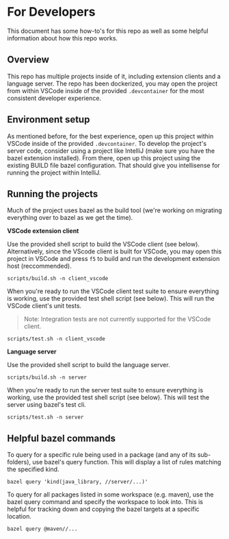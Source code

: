 # For Developers

This document has some how-to's for this repo as well as some helpful information about how this repo works.

## Overview

This repo has multiple projects inside of it, including extension clients and a language server. The repo has been dockerized, you may open the project from within VSCode inside of the provided `.devcontainer` for the most consistent developer experience.

## Environment setup

As mentioned before, for the best experience, open up this project within VSCode inside of the provided `.devcontainer`. To develop the project's server code, consider using a project like IntelliJ (make sure you have the bazel extension installed). From there, open up this project using the existing BUILD file bazel configuration. That should give you intellisense for running the project within IntelliJ.

## Running the projects

Much of the project uses bazel as the build tool (we're working on migrating everything over to bazel as we get the time).

**VSCode extension client**

Use the provided shell script to build the VSCode client (see below). Alternatively, since the VScode client is built for VSCode, you may open this project in VSCode and press `f5` to build and run the development extension host (reccommended).

```
scripts/build.sh -n client_vscode
```

When you're ready to run the VSCode client test suite to ensure everything is working, use the provided test shell script (see below). This will run the VSCode client's unit tests.

> Note: Integration tests are not currently supported for the VSCode client.

```
scripts/test.sh -n client_vscode
```

**Language server**

Use the provided shell script to build the language server.

```
scripts/build.sh -n server
```

When you're ready to run the server test suite to ensure everything is working, use the provided test shell script (see below). This will test the server using bazel's test cli.

```
scripts/test.sh -n server
```

## Helpful bazel commands

To query for a specific rule being used in a package (and any of its sub-folders), use bazel's query function. This will display a list of rules matching the specified kind.

```
bazel query 'kind(java_library, //server/...)'
```

To query for all packages listed in some workspace (e.g. maven), use the bazel query command and specify the workspace to look into. This is helpful for tracking down and copying the bazel targets at a specific location.

```
bazel query @maven//...
```

